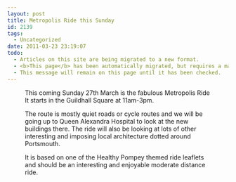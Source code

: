 ```yaml
---
layout: post
title: Metropolis Ride this Sunday
id: 2139
tags:
  - Uncategorized
date: 2011-03-23 23:19:07
todo:
  - Articles on this site are being migrated to a new format.
  - <b>This page</b> has been automatically migrated, but requires a manual check-&amp;-tune to ensure the format and links all work as expected.
  - This message will remain on this page until it has been checked.
---
```


<figure id="attachment_2140" align="alignright" width="150" caption="picture courtesy of Mark Botham"][![zurich building](http://www.pompeybug.co.uk/wp-content/uploads/2011/03/zurich-150x150.jpg)](http://www.pompeybug.co.uk/2011/03/metropolis-ride-this-sunday/zurich/)</figure>

This coming Sunday 27th March is the fabulous Metropolis Ride
It starts in the Guildhall Square at 11am-3pm.


The route is mostly quiet roads or cycle routes and we will be going up to Queen Alexandra Hospital to look at the new buildings there. The ride will also be looking at lots of other interesting and imposing local architecture dotted around Portsmouth.

It is based on one of the Healthy Pompey themed ride leaflets and should be an interesting and enjoyable moderate distance ride.